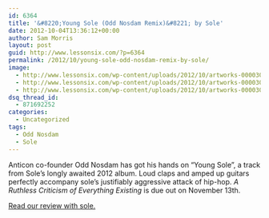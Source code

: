```yaml
---
id: 6364
title: '&#8220;Young Sole (Odd Nosdam Remix)&#8221; by Sole'
date: 2012-10-04T13:36:12+00:00
author: Sam Morris
layout: post
guid: http://www.lessonsix.com/?p=6364
permalink: /2012/10/young-sole-odd-nosdam-remix-by-sole/
image:
  - http://www.lessonsix.com/wp-content/uploads/2012/10/artworks-000030973619-9hdql6-original.jpeg
  - http://www.lessonsix.com/wp-content/uploads/2012/10/artworks-000030973619-9hdql6-original-1018x1024.jpeg
  - http://www.lessonsix.com/wp-content/uploads/2012/10/artworks-000030973619-9hdql6-original-1018x1024.jpeg
dsq_thread_id:
  - 871692252
categories:
  - Uncategorized
tags:
  - Odd Nosdam
  - Sole
---
```

Anticon co-founder Odd Nosdam has got his hands on &#8220;Young Sole&#8221;, a track from Sole&#8217;s longly awaited 2012 album. Loud claps and amped up guitars perfectly accompany sole&#8217;s justifiably aggressive attack of hip-hop. _A Ruthless Criticism of Everything Existing_ is due out on November 13th.



[Read our review with sole.](http://www.lessonsix.com/2012/07/letters-from-the-front-on-the-state-of-being-an-interview-with-sole/)